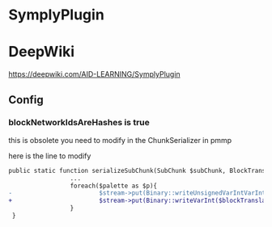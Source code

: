 # SymplyPlugin
# DeepWiki
https://deepwiki.com/AID-LEARNING/SymplyPlugin
## Config 
### blockNetworkIdsAreHashes is true
this is obsolete
you need to modify in the ChunkSerializer in pmmp

here is the line to modify

```diff
public static function serializeSubChunk(SubChunk $subChunk, BlockTranslator $blockTranslator, PacketSerializer $stream, bool $persistentBlockStates) : void{
                 ...
                 foreach($palette as $p){
-                        $stream->put(Binary::writeUnsignedVarIntVarInt($blockTranslator->internalIdToNetworkId($p) << 1));
+                        $stream->put(Binary::writeVarInt($blockTranslator->internalIdToNetworkId($p)));
                 }
 }
 ```
